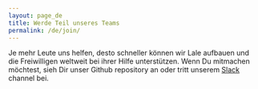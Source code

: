 ```yaml
---
layout: page_de
title: Werde Teil unseres Teams 
permalink: /de/join/
---
```

<style>.page-link.join { border-color:#FF7043; }</style>

Je mehr Leute uns helfen, desto schneller können wir Lale aufbauen und die Freiwilligen weltweit bei ihrer Hilfe unterstützen. Wenn Du mitmachen möchtest, sieh Dir unser Github repository an oder tritt unserem <a href="https://lale.slack.com">Slack</a> channel bei.

<div class="github-card" data-github="lale-help/lale-help" data-width="400" data-height="150" data-theme="default"></div>
<script src="//cdn.jsdelivr.net/github-cards/latest/widget.js"></script>
